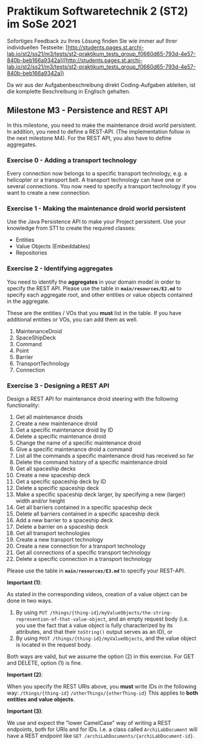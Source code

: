 # Praktikum Softwaretechnik 2 (ST2) im SoSe 2021

Sofortiges Feedback zu Ihres Lösung finden Sie wie immer auf Ihrer individuellen Testseite:
[http://students.pages.st.archi-lab.io/st2/ss21/m3/tests/st2-praktikum_tests_group_f0660d65-793d-4e57-840b-beb166a9342a]([http://students.pages.st.archi-lab.io/st2/ss21/m3/tests/st2-praktikum_tests_group_f0660d65-793d-4e57-840b-beb166a9342a])

Da wir aus der Aufgabenbeschreibung direkt Coding-Aufgaben ableiten, ist die komplette Beschreibung in Englisch
gehalten. 

## Milestone M3 - Persistence and REST API

In this milestone, you need to make the maintenance droid world persistent. In addition, you need to define a
REST-API. (The implementation follow in the next milestone M4). For the REST API, you also have to define
aggregates.

### Exercise 0 - Adding a transport technology

Every connection now belongs to a specific transport technology, e.g. a helicopter or a transport belt.
A transport technology can have one or several connections. You now need to specify a transport technology 
if you want to create a new connection.


### Exercise 1 - Making the maintenance droid world persistent

Use the Java Persistence API to make your Project persistent. Use your knowledge from ST1 to create the required 
classes:
* Entities
* Value Objects (Embeddables) 
* Repositories



### Exercise 2 - Identifying aggregates

You need to identify the **aggregates** in your domain model in order to specify the REST API. Please use the table in 
**`main/resources/E2.md`** to specify each aggregate root, and other entities or value objects contained
in the aggregate. 

These are the entities / VOs that you **must** list in the table. If you have additional entities or VOs, you can
add them as well. 

1. MaintenanceDroid 
1. SpaceShipDeck
1. Command
1. Point
1. Barrier
1. TransportTechnology
1. Connection


### Exercise 3 - Designing a REST API

Design a REST API for maintenance droid steering with the following functionality:

1. Get all maintenance droids
1. Create a new maintenance droid
1. Get a specific maintenance droid by ID
1. Delete a specific maintenance droid
1. Change the name of a specific maintenance droid
1. Give a specific maintenance droid a command
1. List all the commands a specific maintenance droid has received so far
1. Delete the command history of a specific maintenance droid
1. Get all spaceship decks
1. Create a new spaceship deck
1. Get a specific spaceship deck by ID
1. Delete a specific spaceship deck
1. Make a specific spaceship deck larger, by specifying a new (larger) width and/or height
1. Get all barriers contained in a specific spaceship deck
1. Delete all barriers contained in a specific spaceship deck
1. Add a new barrier to a spaceship deck
1. Delete a barrier on a spaceship deck
1. Get all transport technologies
1. Create a new transport technology
1. Create a new connection for a transport technology
1. Get all connections of a specific transport technology
1. Delete a specific connection in a transport technology

Please use the table in **`main/resources/E3.md`** to specify your REST-API.
 
**Important (1)**: 

As stated in the corresponding videos, creation of a value object can be done in two ways. 
1. By using `PUT /things/{thing-id}/myValueObjects/the-string-represention-of-that-value-object`, 
    and an empty request body (i.e. you use the fact that a value object is fully characterized by its
    attributes, and that their `toString()` output serves as an ID), or
2. By using `POST /things/{thing-id}/myValueObjects`, and the value object is located in the request
    body. 

Both ways are valid, but we assume the option (2) in this exercise. For GET and DELETE, option (1) is fine.

**Important (2)**: 

When you specify the REST URIs above, you **must** write IDs in the following way: 
`/things/{thing-id}`
`/otherThings/{otherThing-id}`
This applies to **both entities and value objects**.  


**Important (3)**: 

We use and expect the "lower CamelCase" way of writing a REST endpoints, both for URIs and for IDs. 
I.e. a class called `ArchiLabDocument` will have a REST endpoint like `GET /archiLabDocuments/{archiLabDocument-id}`.




